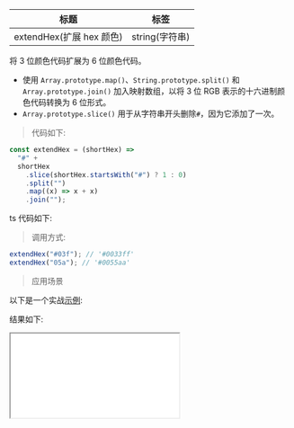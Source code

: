 | 标题                     | 标签           |
| ------------------------ | -------------- |
| extendHex(扩展 hex 颜色) | string(字符串) |

将 3 位颜色代码扩展为 6 位颜色代码。

- 使用 `Array.prototype.map()`、`String.prototype.split()` 和 `Array.prototype.join()` 加入映射数组，以将 3 位 RGB 表示的十六进制颜色代码转换为 6 位形式。
- `Array.prototype.slice()` 用于从字符串开头删除`#`，因为它添加了一次。

> 代码如下:

```js
const extendHex = (shortHex) =>
  "#" +
  shortHex
    .slice(shortHex.startsWith("#") ? 1 : 0)
    .split("")
    .map((x) => x + x)
    .join("");
```

ts 代码如下:

<div class="code-editor" data-url="codes/javascript/ts/extend-hex.ts" data-language="typescript"></div>

> 调用方式:

```js
extendHex("#03f"); // '#0033ff'
extendHex("05a"); // '#0055aa'
```

> 应用场景

以下是一个实战<a href="codes/javascript/html/extend-hex.html" target="_blank" rel="noopener noreferrer">示例</a>:

<div class="code-editor" data-url="codes/javascript/html/extend-hex.html" data-language="html"></div>

结果如下:

<iframe src="codes/javascript/html/extend-hex.html"></iframe>
